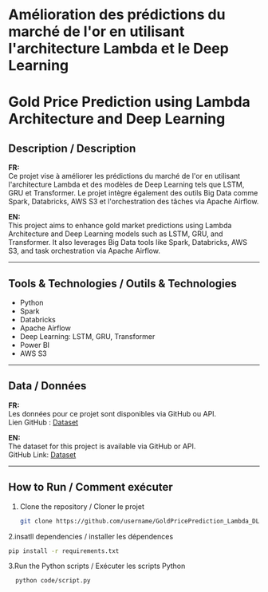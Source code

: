 # Amélioration des prédictions du marché de l'or en utilisant l'architecture Lambda et le Deep Learning
# Gold Price Prediction using Lambda Architecture and Deep Learning

## Description / Description

**FR:**  
Ce projet vise à améliorer les prédictions du marché de l'or en utilisant l'architecture Lambda et des modèles de Deep Learning tels que LSTM, GRU et Transformer. Le projet intègre également des outils Big Data comme Spark, Databricks, AWS S3 et l'orchestration des tâches via Apache Airflow.

**EN:**  
This project aims to enhance gold market predictions using Lambda Architecture and Deep Learning models such as LSTM, GRU, and Transformer. It also leverages Big Data tools like Spark, Databricks, AWS S3, and task orchestration via Apache Airflow.

---

## Tools & Technologies / Outils & Technologies

- Python  
- Spark  
- Databricks  
- Apache Airflow  
- Deep Learning: LSTM, GRU, Transformer  
- Power BI  
- AWS S3  

---

## Data / Données

**FR:**  
Les données pour ce projet sont disponibles via GitHub ou API.  
Lien GitHub : [Dataset](https://github.com/ogh04/gold-api/blob/main/omar.csv)  


**EN:**  
The dataset for this project is available via GitHub or API.  
GitHub Link: [Dataset](https://github.com/ogh04/gold-api/blob/main/omar.csv) 


---

## How to Run / Comment exécuter

1. Clone the repository / Cloner le projet  
   ```bash
   git clone https://github.com/username/GoldPricePrediction_Lambda_DL.git
2.insatll dependencies / installer les dépendences
   ```bash
   pip install -r requirements.txt
   ```
3.Run the Python scripts / Exécuter les scripts Python
  ```bash
    python code/script.py
  ```
